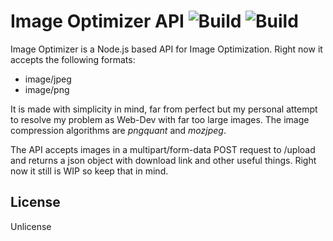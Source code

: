 # Image Optimizer API ![Build](https://travis-ci.com/derwookietreiber/image-optimizer-api.svg?branch=master) ![Build](https://img.shields.io/david/derwookietreiber/image-optimizer-api)

Image Optimizer is a Node.js based API for Image Optimization. Right now it accepts the following formats:

* image/jpeg
* image/png

It is made with simplicity in mind, far from perfect but my personal attempt to resolve my problem as Web-Dev with far too large images. The image compression algorithms are _pngquant_ and _mozjpeg_.

The API accepts images in a multipart/form-data POST request to /upload and returns a json object with download link and other useful things. Right now it still is WIP so keep that in mind.

## License
Unlicense


